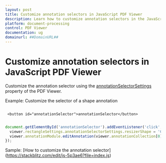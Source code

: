 ```yaml
---
layout: post
title: Customize annotation selectors in JavaScript PDF Viewer
description: Learn how to customize annotation selectors in the JavaScript PDF Viewer component using annotationSelectorSettings with examples.
platform: document-processing
control: PDF Viewer
documentation: ug
domainurl: ##DomainURL##
---
```


# Customize annotation selectors in JavaScript PDF Viewer

Customize the annotation selector using the [annotationSelectorSettings](https://ej2.syncfusion.com/documentation/api/pdfviewer/#annotationselectorsettings) property of the PDF Viewer.

Example: Customize the selector of a shape annotation

```

 <button id="annotationSelector">annotationSelector</button>

```

```javascript

document.getElementById('annotationSelector').addEventListener('click', () => {
  viewer.rectangleSettings.annotationSelectorSettings.resizerShape = 'Circle';
  viewer.annotationModule.editAnnotation(viewer.annotationCollection[0]);
});

```

Sample: [How to customize the annotation selector]
(https://stackblitz.com/edit/js-5p3ae6?file=index.js)